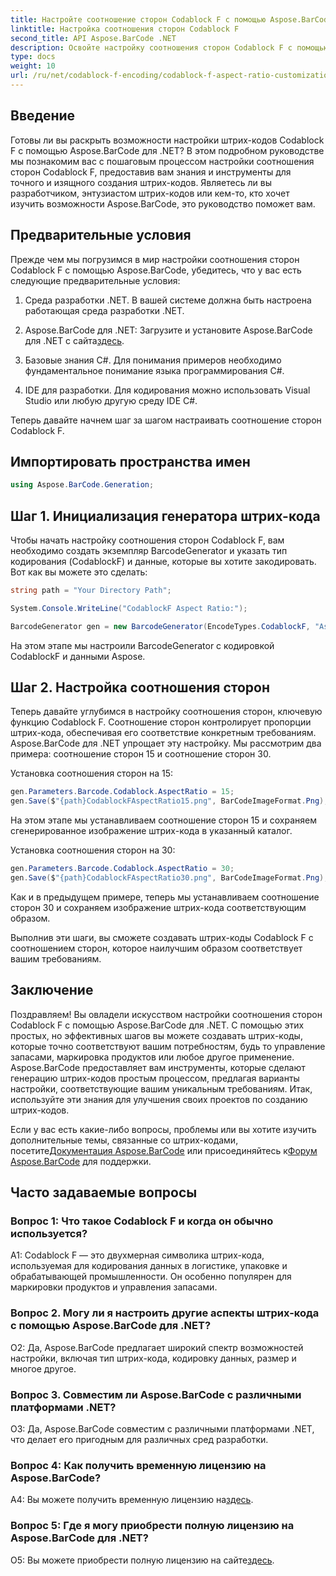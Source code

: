```yaml
---
title: Настройте соотношение сторон Codablock F с помощью Aspose.BarCode для .NET
linktitle: Настройка соотношения сторон Codablock F
second_title: API Aspose.BarCode .NET
description: Освойте настройку соотношения сторон Codablock F с помощью Aspose.BarCode для .NET. Создавайте точные штрих-коды в соответствии с вашими потребностями без особых усилий.
type: docs
weight: 10
url: /ru/net/codablock-f-encoding/codablock-f-aspect-ratio-customization/
---
```

## Введение

Готовы ли вы раскрыть возможности настройки штрих-кодов Codablock F с помощью Aspose.BarCode для .NET? В этом подробном руководстве мы познакомим вас с пошаговым процессом настройки соотношения сторон Codablock F, предоставив вам знания и инструменты для точного и изящного создания штрих-кодов. Являетесь ли вы разработчиком, энтузиастом штрих-кодов или кем-то, кто хочет изучить возможности Aspose.BarCode, это руководство поможет вам.

## Предварительные условия

Прежде чем мы погрузимся в мир настройки соотношения сторон Codablock F с помощью Aspose.BarCode, убедитесь, что у вас есть следующие предварительные условия:

1. Среда разработки .NET. В вашей системе должна быть настроена работающая среда разработки .NET.

2.  Aspose.BarCode для .NET: Загрузите и установите Aspose.BarCode для .NET с сайта[здесь](https://releases.aspose.com/barcode/net/).

3. Базовые знания C#. Для понимания примеров необходимо фундаментальное понимание языка программирования C#.

4. IDE для разработки. Для кодирования можно использовать Visual Studio или любую другую среду IDE C#.

Теперь давайте начнем шаг за шагом настраивать соотношение сторон Codablock F.

## Импортировать пространства имен

```csharp
using Aspose.BarCode.Generation;
```

## Шаг 1. Инициализация генератора штрих-кода

Чтобы начать настройку соотношения сторон Codablock F, вам необходимо создать экземпляр BarcodeGenerator и указать тип кодирования (CodablockF) и данные, которые вы хотите закодировать. Вот как вы можете это сделать:

```csharp
string path = "Your Directory Path";

System.Console.WriteLine("CodablockF Aspect Ratio:");

BarcodeGenerator gen = new BarcodeGenerator(EncodeTypes.CodablockF, "Aspose");
```

На этом этапе мы настроили BarcodeGenerator с кодировкой CodablockF и данными Aspose.

## Шаг 2. Настройка соотношения сторон

Теперь давайте углубимся в настройку соотношения сторон, ключевую функцию Codablock F. Соотношение сторон контролирует пропорции штрих-кода, обеспечивая его соответствие конкретным требованиям. Aspose.BarCode для .NET упрощает эту настройку. Мы рассмотрим два примера: соотношение сторон 15 и соотношение сторон 30.

Установка соотношения сторон на 15:

```csharp
gen.Parameters.Barcode.Codablock.AspectRatio = 15;
gen.Save($"{path}CodablockFAspectRatio15.png", BarCodeImageFormat.Png);
```

На этом этапе мы устанавливаем соотношение сторон 15 и сохраняем сгенерированное изображение штрих-кода в указанный каталог.

Установка соотношения сторон на 30:

```csharp
gen.Parameters.Barcode.Codablock.AspectRatio = 30;
gen.Save($"{path}CodablockFAspectRatio30.png", BarCodeImageFormat.Png);
```

Как и в предыдущем примере, теперь мы устанавливаем соотношение сторон 30 и сохраняем изображение штрих-кода соответствующим образом.

Выполнив эти шаги, вы сможете создавать штрих-коды Codablock F с соотношением сторон, которое наилучшим образом соответствует вашим требованиям.

## Заключение

Поздравляем! Вы овладели искусством настройки соотношения сторон Codablock F с помощью Aspose.BarCode для .NET. С помощью этих простых, но эффективных шагов вы можете создавать штрих-коды, которые точно соответствуют вашим потребностям, будь то управление запасами, маркировка продуктов или любое другое применение. Aspose.BarCode предоставляет вам инструменты, которые сделают генерацию штрих-кодов простым процессом, предлагая варианты настройки, соответствующие вашим уникальным требованиям. Итак, используйте эти знания для улучшения своих проектов по созданию штрих-кодов.

 Если у вас есть какие-либо вопросы, проблемы или вы хотите изучить дополнительные темы, связанные со штрих-кодами, посетите[Документация Aspose.BarCode](https://reference.aspose.com/barcode/net/) или присоединяйтесь к[Форум Aspose.BarCode](https://forum.aspose.com/c/barcode/13) для поддержки.

## Часто задаваемые вопросы

### Вопрос 1: Что такое Codablock F и когда он обычно используется?

A1: Codablock F — это двухмерная символика штрих-кода, используемая для кодирования данных в логистике, упаковке и обрабатывающей промышленности. Он особенно популярен для маркировки продуктов и управления запасами.

### Вопрос 2. Могу ли я настроить другие аспекты штрих-кода с помощью Aspose.BarCode для .NET?

О2: Да, Aspose.BarCode предлагает широкий спектр возможностей настройки, включая тип штрих-кода, кодировку данных, размер и многое другое.

### Вопрос 3. Совместим ли Aspose.BarCode с различными платформами .NET?

О3: Да, Aspose.BarCode совместим с различными платформами .NET, что делает его пригодным для различных сред разработки.

### Вопрос 4: Как получить временную лицензию на Aspose.BarCode?

 A4: Вы можете получить временную лицензию на[здесь](https://purchase.aspose.com/temporary-license/).

### Вопрос 5: Где я могу приобрести полную лицензию на Aspose.BarCode для .NET?

 О5: Вы можете приобрести полную лицензию на сайте[здесь](https://purchase.aspose.com/buy).